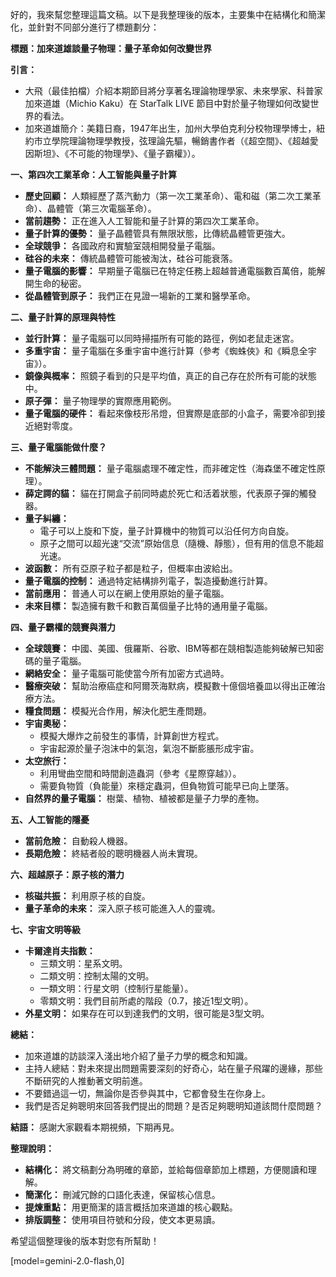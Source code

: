 好的，我來幫您整理這篇文稿。以下是我整理後的版本，主要集中在結構化和簡潔化，並針對不同部分進行了標題劃分：

**標題：加來道雄談量子物理：量子革命如何改變世界**

**引言：**

*   大飛（最佳拍檔）介紹本期節目將分享著名理論物理學家、未來學家、科普家加來道雄（Michio Kaku）在 StarTalk LIVE 節目中對於量子物理如何改變世界的看法。
*   加來道雄簡介：美籍日裔，1947年出生，加州大學伯克利分校物理學博士，紐約市立學院理論物理學教授，弦理論先驅，暢銷書作者（《超空間》、《超越愛因斯坦》、《不可能的物理學》、《量子霸權》）。

**一、第四次工業革命：人工智能與量子計算**

*   **歷史回顧：** 人類經歷了蒸汽動力（第一次工業革命）、電和磁（第二次工業革命）、晶體管（第三次電腦革命）。
*   **當前趨勢：** 正在進入人工智能和量子計算的第四次工業革命。
*   **量子計算的優勢：** 量子晶體管具有無限狀態，比傳統晶體管更強大。
*   **全球競爭：** 各國政府和實驗室競相開發量子電腦。
*   **硅谷的未來：** 傳統晶體管可能被淘汰，硅谷可能衰落。
*   **量子電腦的影響：** 早期量子電腦已在特定任務上超越普通電腦數百萬倍，能解開生命的秘密。
*   **從晶體管到原子：** 我們正在見證一場新的工業和醫學革命。

**二、量子計算的原理與特性**

*   **並行計算：** 量子電腦可以同時掃描所有可能的路徑，例如老鼠走迷宮。
*   **多重宇宙：** 量子電腦在多重宇宙中進行計算（參考《蜘蛛俠》和《瞬息全宇宙》）。
*   **鏡像與概率：** 照鏡子看到的只是平均值，真正的自己存在於所有可能的狀態中。
*   **原子彈：** 量子物理學的實際應用範例。
*   **量子電腦的硬件：** 看起來像枝形吊燈，但實際是底部的小盒子，需要冷卻到接近絕對零度。

**三、量子電腦能做什麼？**

*   **不能解決三體問題：** 量子電腦處理不確定性，而非確定性（海森堡不確定性原理）。
*   **薛定諤的貓：** 貓在打開盒子前同時處於死亡和活着狀態，代表原子彈的觸發器。
*   **量子糾纏：**
    *   電子可以上旋和下旋，量子計算機中的物質可以沿任何方向自旋。
    *   原子之間可以超光速“交流”原始信息（隨機、靜態），但有用的信息不能超光速。
*   **波函數：** 所有亞原子粒子都是粒子，但概率由波給出。
*   **量子電腦的控制：** 通過特定結構排列電子，製造擾動進行計算。
*   **當前應用：** 普通人可以在網上使用原始的量子電腦。
*   **未來目標：** 製造擁有數千和數百萬個量子比特的通用量子電腦。

**四、量子霸權的競賽與潛力**

*   **全球競賽：** 中國、美國、俄羅斯、谷歌、IBM等都在競相製造能夠破解已知密碼的量子電腦。
*   **網絡安全：** 量子電腦可能使當今所有加密方式過時。
*   **醫療突破：** 幫助治療癌症和阿爾茨海默病，模擬數十億個培養皿以得出正確治療方法。
*   **糧食問題：** 模擬光合作用，解決化肥生產問題。
*   **宇宙奧秘：**
    *   模擬大爆炸之前發生的事情，計算創世方程式。
    *   宇宙起源於量子泡沫中的氣泡，氣泡不斷膨脹形成宇宙。
*   **太空旅行：**
    *   利用彎曲空間和時間創造蟲洞（參考《星際穿越》）。
    *   需要負物質（負能量）來穩定蟲洞，但負物質可能早已向上墜落。
*   **自然界的量子電腦：** 樹葉、植物、植被都是量子力學的產物。

**五、人工智能的隱憂**

*   **當前危險：** 自動殺人機器。
*   **長期危險：** 終結者般的聰明機器人尚未實現。

**六、超越原子：原子核的潛力**

*   **核磁共振：** 利用原子核的自旋。
*   **量子革命的未來：** 深入原子核可能進入人的靈魂。

**七、宇宙文明等級**

*   **卡爾達肖夫指數：**
    *   三類文明：星系文明。
    *   二類文明：控制太陽的文明。
    *   一類文明：行星文明（控制行星能量）。
    *   零類文明：我們目前所處的階段（0.7，接近1型文明）。
*   **外星文明：** 如果存在可以到達我們的文明，很可能是3型文明。

**總結：**

*   加來道雄的訪談深入淺出地介紹了量子力學的概念和知識。
*   主持人總結：對未來提出問題需要深刻的好奇心，站在量子飛躍的邊緣，那些不斷研究的人推動著文明前進。
*   不要錯過這一切，無論你是否參與其中，它都會發生在你身上。
*   我們是否足夠聰明來回答我們提出的問題？是否足夠聰明知道該問什麼問題？

**結語：** 感謝大家觀看本期視頻，下期再見。

**整理說明：**

*   **結構化：** 將文稿劃分為明確的章節，並給每個章節加上標題，方便閱讀和理解。
*   **簡潔化：** 刪減冗餘的口語化表達，保留核心信息。
*   **提煉重點：** 用更簡潔的語言概括加來道雄的核心觀點。
*   **排版調整：** 使用項目符號和分段，使文本更易讀。

希望這個整理後的版本對您有所幫助！

[model=gemini-2.0-flash,0]
